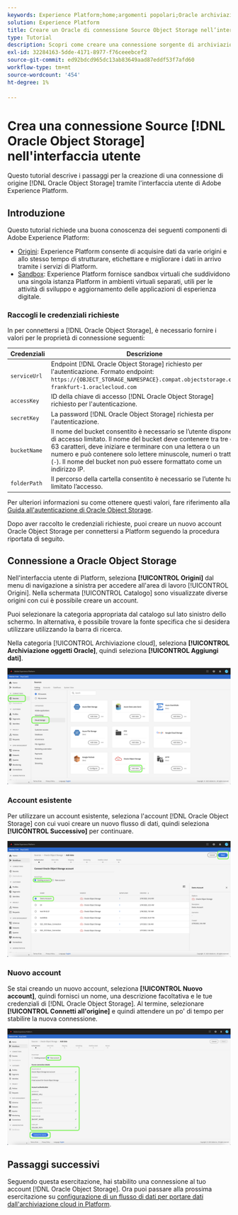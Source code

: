 ```yaml
---
keywords: Experience Platform;home;argomenti popolari;Oracle archiviazione oggetti;oracle archiviazione oggetti
solution: Experience Platform
title: Creare un Oracle di connessione Source Object Storage nell’interfaccia utente
type: Tutorial
description: Scopri come creare una connessione sorgente di archiviazione oggetti di Oracle utilizzando l’interfaccia utente di Adobe Experience Platform.
exl-id: 32284163-5dde-4171-8977-f76ceeebcef2
source-git-commit: ed92bdcd965dc13ab83649aad87eddf53f7afd60
workflow-type: tm+mt
source-wordcount: '454'
ht-degree: 1%

---
```


# Crea una connessione Source [!DNL Oracle Object Storage] nell&#39;interfaccia utente

Questo tutorial descrive i passaggi per la creazione di una connessione di origine [!DNL Oracle Object Storage] tramite l&#39;interfaccia utente di Adobe Experience Platform.

## Introduzione

Questo tutorial richiede una buona conoscenza dei seguenti componenti di Adobe Experience Platform:

* [Origini](../../../../home.md): Experience Platform consente di acquisire dati da varie origini e allo stesso tempo di strutturare, etichettare e migliorare i dati in arrivo tramite i servizi di Platform.
* [Sandbox](../../../../../sandboxes/home.md): Experience Platform fornisce sandbox virtuali che suddividono una singola istanza Platform in ambienti virtuali separati, utili per le attività di sviluppo e aggiornamento delle applicazioni di esperienza digitale.

### Raccogli le credenziali richieste

In per connettersi a [!DNL Oracle Object Storage], è necessario fornire i valori per le proprietà di connessione seguenti:

| Credenziali | Descrizione |
| ---------- | ----------- |
| `serviceUrl` | Endpoint [!DNL Oracle Object Storage] richiesto per l&#39;autenticazione. Formato endpoint: `https://{OBJECT_STORAGE_NAMESPACE}.compat.objectstorage.eu-frankfurt-1.oraclecloud.com` |
| `accessKey` | ID della chiave di accesso [!DNL Oracle Object Storage] richiesto per l&#39;autenticazione. |
| `secretKey` | La password [!DNL Oracle Object Storage] richiesta per l&#39;autenticazione. |
| `bucketName` | Il nome del bucket consentito è necessario se l’utente dispone di accesso limitato. Il nome del bucket deve contenere tra tre e 63 caratteri, deve iniziare e terminare con una lettera o un numero e può contenere solo lettere minuscole, numeri o trattini (`-`). Il nome del bucket non può essere formattato come un indirizzo IP. |
| `folderPath` | Il percorso della cartella consentito è necessario se l’utente ha limitato l’accesso. |

Per ulteriori informazioni su come ottenere questi valori, fare riferimento alla [Guida all&#39;autenticazione di Oracle Object Storage](https://docs.oracle.com/en-us/iaas/Content/Identity/Concepts/usercredentials.htm#User_Credentials).

Dopo aver raccolto le credenziali richieste, puoi creare un nuovo account Oracle Object Storage per connettersi a Platform seguendo la procedura riportata di seguito.

## Connessione a Oracle Object Storage

Nell&#39;interfaccia utente di Platform, seleziona **[!UICONTROL Origini]** dal menu di navigazione a sinistra per accedere all&#39;area di lavoro [!UICONTROL Origini]. Nella schermata [!UICONTROL Catalogo] sono visualizzate diverse origini con cui è possibile creare un account.

Puoi selezionare la categoria appropriata dal catalogo sul lato sinistro dello schermo. In alternativa, è possibile trovare la fonte specifica che si desidera utilizzare utilizzando la barra di ricerca.

Nella categoria [!UICONTROL Archiviazione cloud], seleziona **[!UICONTROL Archiviazione oggetti Oracle]**, quindi seleziona **[!UICONTROL Aggiungi dati]**.

![catalogo](../../../../images/tutorials/create/oracle-object-storage/catalog.png)

### Account esistente

Per utilizzare un account esistente, seleziona l&#39;account [!DNL Oracle Object Storage] con cui vuoi creare un nuovo flusso di dati, quindi seleziona **[!UICONTROL Successivo]** per continuare.

![esistente](../../../../images/tutorials/create/oracle-object-storage/existing.png)

### Nuovo account

Se stai creando un nuovo account, seleziona **[!UICONTROL Nuovo account]**, quindi fornisci un nome, una descrizione facoltativa e le tue credenziali di [!DNL Oracle Object Storage]. Al termine, selezionare **[!UICONTROL Connetti all&#39;origine]** e quindi attendere un po&#39; di tempo per stabilire la nuova connessione.

![nuovo](../../../../images/tutorials/create/oracle-object-storage/new.png)

## Passaggi successivi

Seguendo questa esercitazione, hai stabilito una connessione al tuo account [!DNL Oracle Object Storage]. Ora puoi passare alla prossima esercitazione su [configurazione di un flusso di dati per portare dati dall&#39;archiviazione cloud in Platform](../../dataflow/batch/cloud-storage.md).
